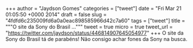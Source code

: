 
+++
author = "Jaydson Gomes"
categories = ["tweet"]
date = "Fri Mar 21 01:05:50 +0000 2014"
draft = false
slug = "4fdfd6c235009fd6a0a0eac898585966d42c7a60"
tags = ["tweet"]
title = """O site da Sony do Brasil ..."""
tweet = true
micro = true
tweet_url = "https://twitter.com/jaydson/status/446814907645054977"
+++
O site da Sony do Brasil tá de parabéns! Não consigo achar fones da Sony na busca.
